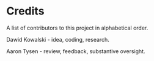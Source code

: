 # Credits

A list of contributors to this project in alphabetical order.

Dawid Kowalski - idea, coding, research.

Aaron Tysen - review, feedback, substantive oversight.